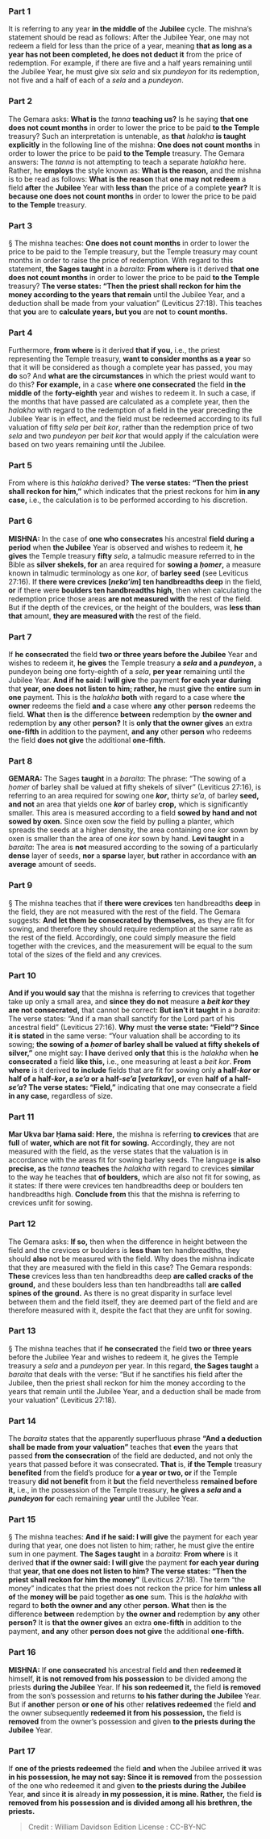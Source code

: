 
### Part 1
It is referring to any year <b>in the middle of</b> the <b>Jubilee</b> cycle. The mishna’s statement should be read as follows: After the Jubilee Year, one may not redeem a field for less than the price of a year, meaning <b>that as long as a year has not been completed, he does not deduct it</b> from the price of redemption. For example, if there are five and a half years remaining until the Jubilee Year, he must give six <i>sela</i> and six <i>pundeyon</i> for its redemption, not five and a half of each of a <i>sela</i> and a <i>pundeyon</i>.

### Part 2
The Gemara asks: <b>What is</b> the <i>tanna</i> <b>teaching us?</b> Is he saying <b>that one does not count months</b> in order to lower the price to be paid <b>to the Temple</b> treasury? Such an interpretation is untenable, as <b>that</b> <i>halakha</i> <b>is taught explicitly</b> in the following line of the mishna: <b>One does not count months</b> in order to lower the price to be paid <b>to the Temple</b> treasury. The Gemara answers: The <i>tanna</i> is not attempting to teach a separate <i>halakha</i> here. Rather, he <b>employs</b> the style known as: <b>What is the reason,</b> and the mishna is to be read as follows: <b>What is the reason</b> that <b>one may not redeem</b> a field <b>after</b> the <b>Jubilee</b> Year with <b>less than</b> the price of a complete <b>year?</b> It is <b>because one does not count months</b> in order to lower the price to be paid <b>to the Temple</b> treasury.

### Part 3
§ The mishna teaches: <b>One does not count months</b> in order to lower the price to be paid to the Temple treasury, but the Temple treasury may count months in order to raise the price of redemption. With regard to this statement, <b>the Sages taught</b> in a <i>baraita</i>: <b>From where</b> is it derived <b>that one does not count months</b> in order to lower the price to be paid <b>to the Temple</b> treasury? <b>The verse states: “Then the priest shall reckon for him the money according to the years that remain</b> until the Jubilee Year, and a deduction shall be made from your valuation” (Leviticus 27:18). This teaches that <b>you</b> are to <b>calculate years, but you</b> are <b>not</b> to <b>count months.</b>

### Part 4
Furthermore, <b>from where</b> is it derived <b>that if you,</b> i.e., the priest representing the Temple treasury, <b>want to consider months as a year</b> so that it will be considered as though a complete year has passed, you may <b>do</b> so? And <b>what are the circumstances</b> in which the priest would want to do this? <b>For example,</b> in a case <b>where one consecrated</b> the field <b>in the middle of</b> the <b>forty-eighth</b> year and wishes to redeem it. In such a case, if the months that have passed are calculated as a complete year, then the <i>halakha</i> with regard to the redemption of a field in the year preceding the Jubilee Year is in effect, and the field must be redeemed according to its full valuation of fifty <i>sela</i> per <i>beit kor</i>, rather than the redemption price of two <i>sela</i> and two <i>pundeyon</i> per <i>beit kor</i> that would apply if the calculation were based on two years remaining until the Jubilee.

### Part 5
From where is this <i>halakha</i> derived? <b>The verse states: “Then the priest shall reckon for him,”</b> which indicates that the priest reckons for him <b>in any case,</b> i.e., the calculation is to be performed according to his discretion.

### Part 6
<strong>MISHNA:</strong> In the case of <b>one who consecrates</b> his ancestral <b>field during a period</b> when <b>the Jubilee</b> Year is observed and wishes to redeem it, <b>he gives</b> the Temple treasury <b>fifty</b> <i>sela</i>, a talmudic measure referred to in the Bible as <b>silver shekels, for</b> an area required for <b>sowing a <i>ḥomer</i>,</b> a measure known in talmudic terminology as one <i>kor</i>, of <b>barley seed</b> (see Leviticus 27:16). If <b>there were crevices [<i>neka’im</i>] ten handbreadths deep</b> in the field, <b>or</b> if there were <b>boulders ten handbreadths high,</b> then when calculating the redemption price those areas <b>are not measured with</b> the rest of the field. But if the depth of the crevices, or the height of the boulders, was <b>less than that</b> amount, <b>they are measured with</b> the rest of the field.

### Part 7
If <b>he consecrated</b> the field <b>two or three years before the Jubilee</b> Year and wishes to redeem it, <b>he gives</b> the Temple treasury <b>a <i>sela</i> and a <i>pundeyon</i>,</b> a pundeyon being one forty-eighth of a <i>sela</i>, <b>per year</b> remaining until the Jubilee Year. <b>And if he said: I will give</b> the payment <b>for each year during</b> that <b>year, one does not listen to him; rather, he</b> must <b>give</b> the <b>entire</b> sum <b>in one</b> payment. This is the <i>halakha</i> <b>both</b> with regard to a case where <b>the owner</b> redeems the field <b>and</b> a case where <b>any</b> other <b>person</b> redeems the field. <b>What</b> then <b>is</b> the difference <b>between</b> redemption by <b>the owner and</b> redemption by <b>any</b> other <b>person?</b> It is <b>only that the owner gives</b> an extra <b>one-fifth</b> in addition to the payment, <b>and any</b> other <b>person</b> who redeems the field <b>does not give</b> the additional <b>one-fifth.</b>

### Part 8
<strong>GEMARA:</strong> The Sages <b>taught</b> in a <i>baraita</i>: The phrase: “The sowing of a <i>ḥomer</i> of barley shall be valued at fifty shekels of silver” (Leviticus 27:16), is referring to an area required for sowing one <b><i>kor</i>,</b> thirty <i>se’a</i>, of barley <b>seed, and not</b> an area that yields one <b><i>kor</i></b> of barley <b>crop,</b> which is significantly smaller. This area is measured according to a field <b>sowed by hand and not sowed by oxen.</b> Since oxen sow the field by pulling a planter, which spreads the seeds at a higher density, the area containing one <i>kor</i> sown by oxen is smaller than the area of one <i>kor</i> sown by hand. <b>Levi taught</b> in a <i>baraita</i>: The area is <b>not</b> measured according to the sowing of a particularly <b>dense</b> layer of seeds, <b>nor</b> a <b>sparse</b> layer, <b>but</b> rather in accordance with <b>an average</b> amount of seeds.

### Part 9
§ The mishna teaches that if <b>there were crevices</b> ten handbreadths <b>deep</b> in the field, they are not measured with the rest of the field. The Gemara suggests: <b>And let them be consecrated by themselves,</b> as they are fit for sowing, and therefore they should require redemption at the same rate as the rest of the field. Accordingly, one could simply measure the field together with the crevices, and the measurement will be equal to the sum total of the sizes of the field and any crevices.

### Part 10
<b>And if you would say</b> that the mishna is referring to crevices that together take up only a small area, and <b>since they do not</b> measure <b>a <i>beit kor</i> they are not consecrated,</b> that cannot be correct: <b>But isn’t it taught</b> in a <i>baraita</i>: The verse states: “And if a man shall sanctify for the Lord part of his ancestral field” (Leviticus 27:16). <b>Why</b> must <b>the verse state: “Field”? Since it is stated</b> in the same verse: “Your valuation shall be according to its sowing; <b>the sowing of a <i>ḥomer</i> of barley shall be valued at fifty shekels of silver,”</b> one might say: <b>I have</b> derived <b>only that</b> this is the <i>halakha</i> when <b>he consecrated</b> a field <b>like this,</b> i.e., one measuring at least a <i>beit kor</i>. <b>From where</b> is it derived <b>to include</b> fields that are fit for sowing only <b>a half<i>-kor</i>  or half of a half-<i>kor</i>, a <i>se’a</i> or a half-<i>se’a</i> [<i>vetarkav</i>], or</b> even <b>half of a half-<i>se’a</i>? The verse states: “Field,”</b> indicating that one may consecrate a field <b>in any case,</b> regardless of size.

### Part 11
<b>Mar Ukva bar Ḥama said: Here,</b> the mishna is referring <b>to crevices</b> that are <b>full</b> of <b>water, which are not fit for sowing.</b> Accordingly, they are not measured with the field, as the verse states that the valuation is in accordance with the areas fit for sowing barley seeds. The language <b>is also precise, as</b> the <i>tanna</i> <b>teaches</b> the <i>halakha</i> with regard to crevices <b>similar</b> to the way he teaches that <b>of boulders,</b> which are also not fit for sowing, as it states: If there were crevices ten handbreadths deep or boulders ten handbreadths high. <b>Conclude from</b> this that the mishna is referring to crevices unfit for sowing.

### Part 12
The Gemara asks: <b>If so,</b> then when the difference in height between the field and the crevices or boulders is <b>less than</b> ten handbreadths, they should <b>also</b> not be measured with the field. Why does the mishna indicate that they are measured with the field in this case? The Gemara responds: <b>These</b> crevices less than ten handbreadths deep <b>are called cracks of the ground,</b> and these boulders less than ten handbreadths tall <b>are called spines of the ground.</b> As there is no great disparity in surface level between them and the field itself, they are deemed part of the field and are therefore measured with it, despite the fact that they are unfit for sowing.

### Part 13
§ The mishna teaches that if <b>he consecrated</b> the field <b>two or three years</b> before the Jubilee Year and wishes to redeem it, he gives the Temple treasury a <i>sela</i> and a <i>pundeyon</i> per year. In this regard, <b>the Sages taught</b> a <i>baraita</i> that deals with the verse: “But if he sanctifies his field after the Jubilee, then the priest shall reckon for him the money according to the years that remain until the Jubilee Year, and a deduction shall be made from your valuation” (Leviticus 27:18).

### Part 14
The <i>baraita</i> states that the apparently superfluous phrase <b>“And a deduction shall be made from your valuation”</b> teaches that <b>even</b> the years that passed <b>from the consecration</b> of the field are deducted, and not only the years that passed before it was consecrated. <b>That</b> is, <b>if the Temple</b> treasury <b>benefited</b> from the field’s produce for <b>a year or two, or</b> if the Temple treasury <b>did not benefit</b> from it <b>but</b> the field nevertheless <b>remained before it,</b> i.e., in the possession of the Temple treasury, <b>he gives a <i>sela</i> and a <i>pundeyon</i> for</b> each remaining <b>year</b> until the Jubilee Year.

### Part 15
§ The mishna teaches: <b>And if he said: I will give</b> the payment for each year during that year, one does not listen to him; rather, he must give the entire sum in one payment. <b>The Sages taught</b> in a <i>baraita</i>: <b>From where</b> is it derived <b>that if the owner said: I will give</b> the payment <b>for each year during</b> that <b>year, that one does not listen to him? The verse states: “Then the priest shall reckon for him the money”</b> (Leviticus 27:18). The term “the money” indicates that the priest does not reckon the price for him <b>unless all of</b> the <b>money will be</b> paid together <b>as one</b> sum. This is the <i>halakha</i> with regard to <b>both the owner and any</b> other <b>person. What</b> then <b>is</b> the difference <b>between</b> redemption by <b>the owner and</b> redemption by <b>any</b> other <b>person?</b> It is <b>that the owner gives</b> an extra <b>one-fifth</b> in addition to the payment, <b>and any</b> other <b>person does not give</b> the additional <b>one-fifth.</b>

### Part 16
<strong>MISHNA:</strong> If <b>one consecrated</b> his ancestral field <b>and</b> then <b>redeemed it</b> himself, <b>it is not removed from his possession</b> to be divided among the priests <b>during the Jubilee</b> Year. If <b>his son redeemed it,</b> the field <b>is removed</b> from the son’s possession and returns <b>to his father during the Jubilee</b> Year. But if <b>another</b> person <b>or one of his</b> other <b>relatives redeemed</b> the field <b>and</b> the owner subsequently <b>redeemed it from his possession,</b> the field is <b>removed</b> from the owner’s possession and given <b>to the priests during the Jubilee</b> Year.

### Part 17
If <b>one of the priests redeemed</b> the field <b>and</b> when the Jubilee arrived <b>it</b> was <b>in his possession, he may not say: Since it is removed</b> from the possession of the one who redeemed it and given <b>to the priests during the Jubilee</b> Year, <b>and</b> since <b>it is</b> already <b>in my possession, it is mine. Rather,</b> the field <b>is removed from his possession and is divided among all his brethren, the priests.</b>

>Credit : William Davidson Edition
>License : CC-BY-NC